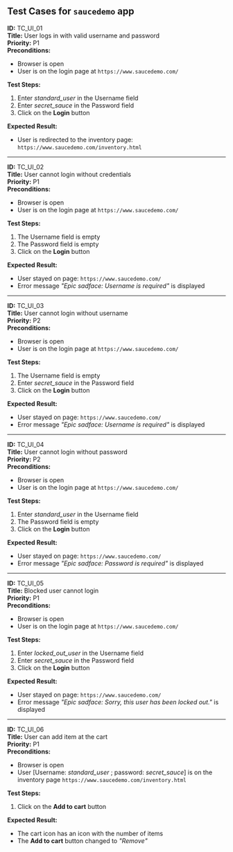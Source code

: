 ## Test Cases for `saucedemo` app

**ID:** TC_UI_01  
**Title:** User logs in with valid username and password  
**Priority:** P1  
**Preconditions:**  
- Browser is open
- User is on the login page at `https://www.saucedemo.com/`  

**Test Steps:**
1. Enter *standard_user* in the Username field
2. Enter *secret_sauce* in the Password field
3. Click on the **Login** button

**Expected Result:**
- User is redirected to the inventory page: `https://www.saucedemo.com/inventory.html`  

---

**ID:** TC_UI_02  
**Title:** User cannot login without credentials  
**Priority:** P1  
**Preconditions:**  
- Browser is open
- User is on the login page at `https://www.saucedemo.com/` 

**Test Steps:**
1. The Username field is empty
2. The Password field is empty
3. Click on the **Login** button

**Expected Result:**
- User stayed on page: `https://www.saucedemo.com/`
- Error message *"Epic sadface: Username is required"* is displayed  

---

**ID:** TC_UI_03  
**Title:** User cannot login without username  
**Priority:** P2    
**Preconditions:**  
- Browser is open
- User is on the login page at `https://www.saucedemo.com/` 

**Test Steps:**
1. The Username field is empty
2. Enter *secret_sauce* in the Password field
3. Click on the **Login** button

**Expected Result:**
- User stayed on page: `https://www.saucedemo.com/`
- Error message *"Epic sadface: Username is required"* is displayed

---

**ID:** TC_UI_04  
**Title:** User cannot login without password  
**Priority:** P2    
**Preconditions:**  
- Browser is open
- User is on the login page at `https://www.saucedemo.com/` 

**Test Steps:**
1. Enter *standard_user* in the Username field
2. The Password field is empty
3. Click on the **Login** button

**Expected Result:**
- User stayed on page: `https://www.saucedemo.com/`
- Error message *"Epic sadface: Password is required"* is displayed

---

**ID:** TC_UI_05  
**Title:** Blocked user cannot login  
**Priority:** P1    
**Preconditions:**  
- Browser is open
- User is on the login page at `https://www.saucedemo.com/` 

**Test Steps:**
1. Enter *locked_out_user* in the Username field
2. Enter *secret_sauce* in the Password field
3. Click on the **Login** button

**Expected Result:**
- User stayed on page: `https://www.saucedemo.com/`
- Error message *"Epic sadface: Sorry, this user has been locked out."* is displayed

---

**ID:** TC_UI_06  
**Title:**  User can add item at the cart  
**Priority:** P1    
**Preconditions:**  
- Browser is open
- User [Username: *standard_user* ; password: *secret_sauce*] is on the inventory page `https://www.saucedemo.com/inventory.html` 

**Test Steps:**
1. Click on the **Add to cart** button

**Expected Result:**
- The cart icon has an icon with the number of items  
- The **Add to cart** button changed to *"Remove"*  